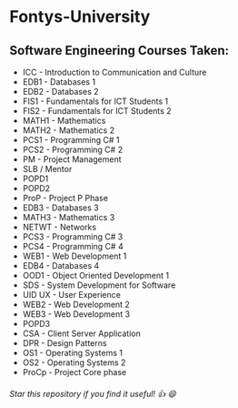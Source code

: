 # Fontys-University

## Software Engineering Courses Taken: 
- ICC - Introduction to Communication and Culture 
- EDB1 - Databases 1
- EDB2 - Databases 2
- FIS1 - Fundamentals for ICT Students 1
- FIS2 - Fundamentals for ICT Students 2 
- MATH1 - Mathematics
- MATH2 - Mathematics 2
- PCS1 - Programming C# 1
- PCS2 - Programming C# 2
- PM - Project Management
- SLB / Mentor
- POPD1
- POPD2
- ProP - Project P Phase
- EDB3 - Databases 3
- MATH3 - Mathematics 3
- NETWT - Networks
- PCS3 - Programming C# 3
- PCS4 - Programming C# 4
- WEB1 - Web Development 1
- EDB4 - Databases 4
- OOD1 - Object Oriented Development 1
- SDS - System Development for Software
- UID UX - User Experience
- WEB2 - Web Development 2
- WEB3 - Web Development 3
- POPD3
- CSA - Client Server Application
- DPR - Design Patterns
- OS1 - Operating Systems 1
- OS2 - Operating Systems 2
- ProCp - Project Core phase

 ###### Star this repository if you find it useful! :thumbsup: :smile: 
